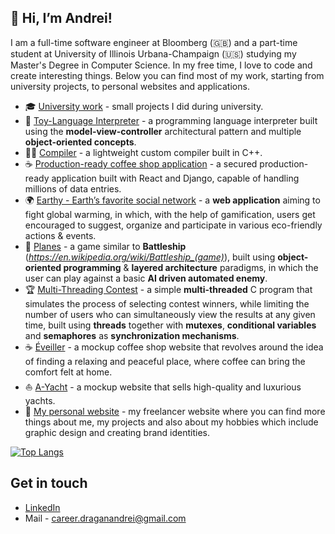 ## 👋 Hi, I’m Andrei!

I am a full-time software engineer at Bloomberg (🇬🇧) and a part-time student at University of Illinois Urbana-Champaign (🇺🇸) studying my Master's Degree in Computer Science. In my free time, I love to code and create interesting things. Below you can find most of my work, starting from university projects, to personal websites and applications.

- 🎓 [University work](https://github.com/andrei-dragan/university-work) - small projects I did during university.
- 🧸 [Toy-Language Interpreter](https://github.com/andrei-dragan/Toy-Interpreter) - a programming language interpreter built using the **model-view-controller** architectural pattern and multiple **object-oriented concepts**.
- 👨‍💻 [Compiler](https://github.com/andrei-dragan/custom-compiler/tree/main) - a lightweight custom compiler built in C++.
- ☕ [Production-ready coffee shop application](https://github.com/UBB-SDI-23/lab-5x-912-Dragan-Andrei/tree/main) - a secured production-ready application built with React and Django, capable of handling millions of data entries. 
- 🌍 [Earthy - Earth’s favorite social network](https://github.com/andrei-dragan/earthy) - a **web application** aiming to fight global warming, in which, with the help of gamification, users get encouraged to suggest, organize and participate in various eco-friendly actions & events.
- 🛬 [Planes](https://github.com/andrei-dragan/planes) - a game similar to **Battleship** (*https://en.wikipedia.org/wiki/Battleship_(game)*), built using **object-oriented programming** & **layered architecture** paradigms, in which the user can play against a basic **AI driven automated enemy**.
- 🏆 [Multi-Threading Contest](https://github.com/andrei-dragan/multi-threading-contest) - a simple **multi-threaded** C program that simulates the process of selecting contest winners, while limiting the number of users who can simultaneously view the results at any given time, built using **threads** together with **mutexes**, **conditional variables** and **semaphores** as **synchronization mechanisms**. 
- ☕ [Éveiller](https://github.com/andrei-dragan/eveiller) - a mockup coffee shop website that revolves around the idea of finding a relaxing and peaceful place, where coffee can bring the comfort felt at home.
- ⛵ [A-Yacht](https://github.com/andrei-dragan/a-yacht) - a mockup website that sells high-quality and luxurious yachts.
- 🧑 [My personal website](https://draganandrei.netlify.app/) - my freelancer website where you can find more things about me, my projects and also about my hobbies which include graphic design and creating brand identities.

[![Top Langs](https://github-readme-stats.vercel.app/api/top-langs/?username=andrei-dragan&layout=compact&langs_count=8&hide=CSS,HTML)](https://github.com/anuraghazra/github-readme-stats)

## Get in touch
- [LinkedIn](https://linkedin.com/in/andrei-dragan-67793b21a)
- Mail - career.draganandrei@gmail.com


